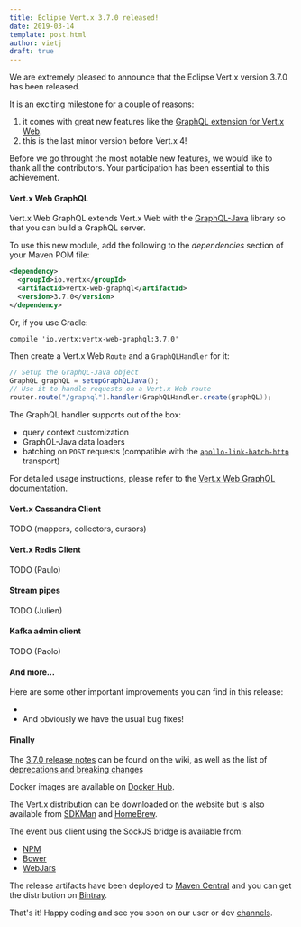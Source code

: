 ```yaml
---
title: Eclipse Vert.x 3.7.0 released!
date: 2019-03-14
template: post.html
author: vietj
draft: true
---
```


We are extremely pleased to announce that the Eclipse Vert.x version 3.7.0 has been released.

It is an exciting milestone for a couple of reasons:

1. it comes with great new features like the [GraphQL extension for Vert.x Web](#vertx-web-graphql).
2. this is the last minor version before Vert.x 4! 

Before we go throught the most notable new features, we would like to thank all the contributors.
Your participation has been essential to this achievement.

#### <a id="vertx-web-graphql">Vert.x Web GraphQL</a>

Vert.x Web GraphQL extends Vert.x Web with the [GraphQL-Java](https://www.graphql-java.com) library so that you can build a GraphQL server.

To use this new module, add the following to the _dependencies_ section of your Maven POM file:

```xml
<dependency>
  <groupId>io.vertx</groupId>
  <artifactId>vertx-web-graphql</artifactId>
  <version>3.7.0</version>
</dependency>
```

Or, if you use Gradle:

```
compile 'io.vertx:vertx-web-graphql:3.7.0'
```

Then create a Vert.x Web `Route` and a `GraphQLHandler` for it:
     
```java
// Setup the GraphQL-Java object
GraphQL graphQL = setupGraphQLJava();
// Use it to handle requests on a Vert.x Web route 
router.route("/graphql").handler(GraphQLHandler.create(graphQL));
```

The GraphQL handler supports out of the box:

- query context customization
- GraphQL-Java data loaders
- batching on `POST` requests (compatible with the [`apollo-link-batch-http`](https://www.apollographql.com/docs/link/links/batch-http.html) transport)

For detailed usage instructions, please refer to the [Vert.x Web GraphQL documentation](/docs/vertx-web-graphql/java/).

#### Vert.x Cassandra Client

TODO (mappers, collectors, cursors)

#### Vert.x Redis Client

TODO (Paulo)

#### Stream pipes

TODO (Julien)

#### Kafka admin client

TODO (Paolo)

#### And more...

Here are some other important improvements you can find in this release:

- 
- And obviously we have the usual bug fixes!

#### Finally

The [3.7.0 release notes](https://github.com/vert-x3/wiki/wiki/3.7.0-Release-Notes) can be found on the wiki, as well as the list of [deprecations and breaking changes](https://github.com/vert-x3/wiki/wiki/3.7.0-Deprecations-and-breaking-changes)

Docker images are available on [Docker Hub](https://hub.docker.com/u/vertx/).

The Vert.x distribution can be downloaded on the website but is also available from [SDKMan](http://sdkman.io/index.html) and [HomeBrew](http://brew.sh/).

The event bus client using the SockJS bridge is available from:

* [NPM](https://www.npmjs.com/package/vertx3-eventbus-client)
* [Bower](https://github.com/vert-x3/vertx-bus-bower)
* [WebJars](http://www.webjars.org/)

The release artifacts have been deployed to [Maven Central](http://search.maven.org/#search%7Cga%7C1%7Cg%3A%22io.vertx%22%20AND%20v%3A%223.7.0%22) and you can get the distribution on [Bintray](https://bintray.com/vertx/downloads/distribution/3.7.0/view).

That's it! Happy coding and see you soon on our user or dev [channels](https://vertx.io/community).
